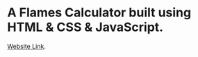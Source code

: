 # A Flames Calculator built using HTML & CSS & JavaScript.
[Website Link](https://sriramshiyam.github.io/FlamesCalculator.github.io/).
